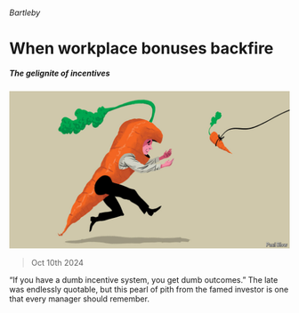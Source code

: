 ###### Bartleby

# When workplace bonuses backfire 

##### The gelignite of incentives 

![image](images/20241012_WBD001.jpg) 

> Oct 10th 2024 

“If you have a dumb incentive system, you get dumb outcomes.” The late  was endlessly quotable, but this pearl of pith from the famed investor is one that every manager should remember. 

